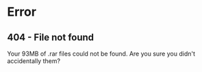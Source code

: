 <!--TITLE"the-tk.com - 404"-->
Error
=====

404 - File not found
--------------------

Your 93MB of .rar files could not be found. Are you sure you didn't
accidentally them?
